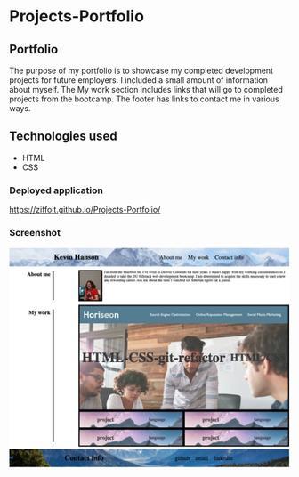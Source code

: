 # Projects-Portfolio

## Portfolio

The purpose of my portfolio is to showcase my completed development projects for future employers. I included a small amount of information about myself. The My work section includes links that will go to completed projects from the bootcamp. The footer has links to contact me in various ways.

## Technologies used

- HTML
- CSS

### Deployed application

https://ziffoit.github.io/Projects-Portfolio/

### Screenshot

![screenshot](assets/portfolioScreenshot.png)
